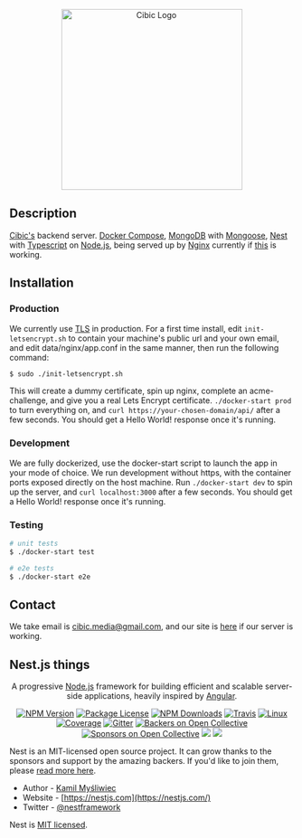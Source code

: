 <p align="center">
  <a href="https://www.cibic.app/" target="blank"><img src="https://www.cibic.app/assets/logo.png" width="320" alt="Cibic Logo" /></a>
</p>

## Description

[Cibic's](https://www.cibic.app) backend server. [Docker Compose](https://github.com/docker/compose), [MongoDB](https://github.com/mongodb/mongo) with [Mongoose](https://github.com/nestjs/mongoose), [Nest](https://github.com/nestjs/nest) with [Typescript](https://github.com/Microsoft/TypeScript) on [Node.js](https://nodejs.org), being served up by [Nginx](https://nginx.org/) currently if [this](https://www.cibic.app/api/) is working.

## Installation

### Production

We currently use [TLS](https://en.wikipedia.org/wiki/Transport_Layer_Security) in production.
For a first time install, edit `init-letsencrypt.sh` to contain your machine's public url and your own email, and edit data/nginx/app.conf in the same manner, then run the following command:

```bash
$ sudo ./init-letsencrypt.sh
```

This will create a dummy certificate, spin up nginx, complete an acme-challenge, and give you a real Lets Encrypt certificate.
`./docker-start prod` to turn everything on, and `curl https://your-chosen-domain/api/` after a few seconds.
You should get a Hello World! response once it's running.

### Development

We are fully dockerized, use the docker-start script to launch the app in your mode of choice.
We run development without https, with the container ports exposed directly on the host machine.
Run `./docker-start dev` to spin up the server, and `curl localhost:3000` after a few seconds.
You should get a Hello World! response once it's running.

### Testing

```bash
# unit tests
$ ./docker-start test

# e2e tests
$ ./docker-start e2e

```

## Contact

We take email is [cibic.media@gmail.com](mailto:cibic.media@gmail.com), and our site is [here](https://www.cibic.app) if our server is working.

## Nest.js things

[travis-image]: https://api.travis-ci.org/nestjs/nest.svg?branch=master
[travis-url]: https://travis-ci.org/nestjs/nest
[linux-image]: https://img.shields.io/travis/nestjs/nest/master.svg?label=linux
[linux-url]: https://travis-ci.org/nestjs/nest
  
  <p align="center">A progressive <a href="http://nodejs.org" target="blank">Node.js</a> framework for building efficient and scalable server-side applications, heavily inspired by <a href="https://angular.io" target="blank">Angular</a>.</p>
    <p align="center">
<a href="https://www.npmjs.com/~nestjscore"><img src="https://img.shields.io/npm/v/@nestjs/core.svg" alt="NPM Version" /></a>
<a href="https://www.npmjs.com/~nestjscore"><img src="https://img.shields.io/npm/l/@nestjs/core.svg" alt="Package License" /></a>
<a href="https://www.npmjs.com/~nestjscore"><img src="https://img.shields.io/npm/dm/@nestjs/core.svg" alt="NPM Downloads" /></a>
<a href="https://travis-ci.org/nestjs/nest"><img src="https://api.travis-ci.org/nestjs/nest.svg?branch=master" alt="Travis" /></a>
<a href="https://travis-ci.org/nestjs/nest"><img src="https://img.shields.io/travis/nestjs/nest/master.svg?label=linux" alt="Linux" /></a>
<a href="https://coveralls.io/github/nestjs/nest?branch=master"><img src="https://coveralls.io/repos/github/nestjs/nest/badge.svg?branch=master#5" alt="Coverage" /></a>
<a href="https://gitter.im/nestjs/nestjs?utm_source=badge&utm_medium=badge&utm_campaign=pr-badge&utm_content=body_badge"><img src="https://badges.gitter.im/nestjs/nestjs.svg" alt="Gitter" /></a>
<a href="https://opencollective.com/nest#backer"><img src="https://opencollective.com/nest/backers/badge.svg" alt="Backers on Open Collective" /></a>
<a href="https://opencollective.com/nest#sponsor"><img src="https://opencollective.com/nest/sponsors/badge.svg" alt="Sponsors on Open Collective" /></a>
  <a href="https://paypal.me/kamilmysliwiec"><img src="https://img.shields.io/badge/Donate-PayPal-dc3d53.svg"/></a>
  <a href="https://twitter.com/nestframework"><img src="https://img.shields.io/twitter/follow/nestframework.svg?style=social&label=Follow"></a>
</p>
  <!--[![Backers on Open Collective](https://opencollective.com/nest/backers/badge.svg)](https://opencollective.com/nest#backer)
  [![Sponsors on Open Collective](https://opencollective.com/nest/sponsors/badge.svg)](https://opencollective.com/nest#sponsor)-->

Nest is an MIT-licensed open source project. It can grow thanks to the sponsors and support by the amazing backers. If you'd like to join them, please [read more here](https://docs.nestjs.com/support).

- Author - [Kamil Myśliwiec](https://kamilmysliwiec.com)
- Website - [https://nestjs.com](https://nestjs.com/)
- Twitter - [@nestframework](https://twitter.com/nestframework)

Nest is [MIT licensed](LICENSE).
